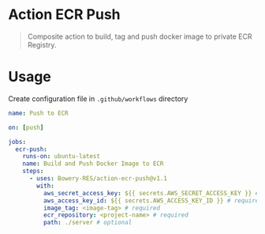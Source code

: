 # Action ECR Push

> Composite action to build, tag and push docker image to private ECR Registry.

# Usage

Create configuration file in `.github/workflows` directory
```yaml
name: Push to ECR

on: [push]

jobs:
  ecr-push:
    runs-on: ubuntu-latest
    name: Build and Push Docker Image to ECR
    steps:
      - uses: Bowery-RES/action-ecr-push@v1.1
        with: 
          aws_secret_access_key: ${{ secrets.AWS_SECRET_ACCESS_KEY }} # required
          aws_access_key_id: ${{ secrets.AWS_ACCESS_KEY_ID }} # required
          image_tag: <image-tag> # required
          ecr_repository: <project-name> # required
          path: ./server # optional
```